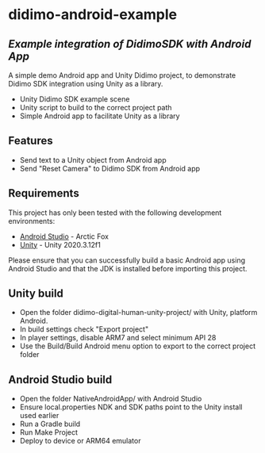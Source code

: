 # didimo-android-example
## _Example integration of DidimoSDK with Android App_

A simple demo Android app and Unity Didimo project, to demonstrate Didimo SDK integration using Unity as a library.

- Unity Didimo SDK example scene
- Unity script to build to the correct project path
- Simple Android app to facilitate Unity as a library


## Features

- Send text to a Unity object from Android app
- Send "Reset Camera" to Didimo SDK from Android app

## Requirements

This project has only been tested with the following development environments: 
- [Android Studio] - Arctic Fox 
- [Unity] - Unity 2020.3.12f1

Please ensure that you can successfully build a basic Android app using Android Studio and that the JDK is installed before importing this project.

## Unity build
- Open the folder didimo-digital-human-unity-project/ with Unity, platform Android.
- In build settings check "Export project" 
- In player settings, disable ARM7 and select minimum API 28
- Use the Build/Build Android menu option to export to the correct project folder

## Android Studio build

- Open the folder NativeAndroidApp/ with Android Studio
- Ensure local.properties NDK and SDK paths point to the Unity install used earlier
- Run a Gradle build
- Run Make Project
- Deploy to device or ARM64 emulator




[//]: # (These are reference links used in the body of this note and get stripped out when the markdown processor does its job. There is no need to format nicely because it shouldn't be seen. Thanks SO - http://stackoverflow.com/questions/4823468/store-comments-in-markdown-syntax)

 
   [Unity]: <https://unity3d.com/get-unity/download/archive>
   [Android Studio]: <https://developer.android.com/studio>
  
